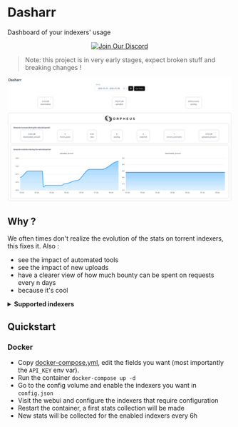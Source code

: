 # Dasharr

 Dashboard of your indexers' usage

 <p align="center">
  <a href="https://discord.gg/4vd7qAaFwX">
    <img src="https://img.shields.io/badge/Discord-Chat-5865F2?logo=discord&logoColor=white" alt="Join Our Discord">
  </a>
</p>

 > Note: this project is in very early stages, expect broken stuff and breaking changes !

 ![header](images/0.png)
 ![header](images/1.png)

## Why ?

We often times don't realize the evolution of the stats on torrent indexers, this fixes it. Also :

- see the impact of automated tools
- see the impact of new uploads
- have a clearer view of how much bounty can be spent on requests every n days
- because it's cool

 <details> <summary> <b> Supported indexers </b> </summary>

 * ANT
 * RED
 * GGn
 * OPS
 * BLU
 * Aither
 * ItaTorrents
 * OTW
 * LST
 * seedpool

</details>



 ## Quickstart

 ### Docker

- Copy [docker-compose.yml](./docker-compose.yml), edit the fields you want (most importantly the `API_KEY` env var).
- Run the container `docker-compose up -d`
- Go to the config volume and enable the indexers you want in `config.json`
- Visit the webui and configure the indexers that require configuration
- Restart the container, a first stats collection will be made
- New stats will be collected for the enabled indexers every 6h